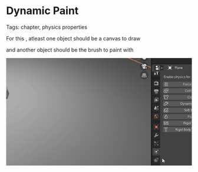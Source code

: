 # Dynamic Paint

Tags: chapter, physics properties

For this , atleast one object should be a canvas to draw 

and another object should be the brush to paint with 

![Dynamic%20Paint%206eedd336f45148c8a70984ea2bc6dfdc/brush_and_canvas.gif](Dynamic%20Paint%206eedd336f45148c8a70984ea2bc6dfdc/brush_and_canvas.gif)